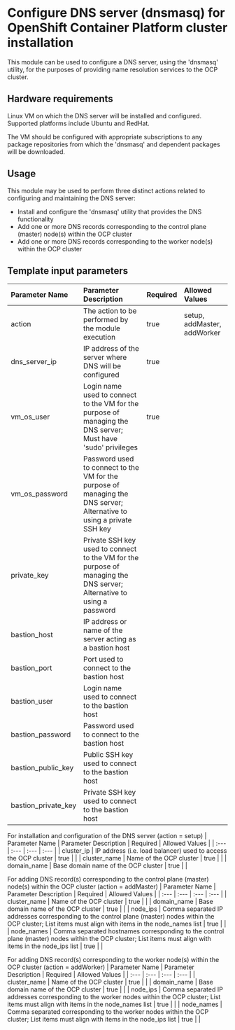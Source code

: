 # Configure DNS server (dnsmasq) for OpenShift Container Platform cluster installation
This module can be used to configure a DNS server, using the 'dnsmasq' utility, for the purposes of providing name resolution services to the OCP cluster.


## Hardware requirements

Linux VM on which the DNS server will be installed and configured.  Supported platforms include Ubuntu and RedHat.

The VM should be configured with appropriate subscriptions to any package repositories from which the 'dnsmasq' and dependent packages will be downloaded.

## Usage

This module may be used to perform three distinct actions related to configuring and maintaining the DNS server:

- Install and configure the 'dnsmasq' utility that provides the DNS functionality
- Add one or more DNS records corresponding to the control plane (master) node(s) within the OCP cluster
- Add one or more DNS records corresponding to the worker node(s) within the OCP cluster

## Template input parameters

| Parameter Name                  | Parameter Description | Required | Allowed Values |
| :---                            | :--- | :--- | :--- |
| action                          | The action to be performed by the module execution | true | setup, addMaster, addWorker |
| dns\_server\_ip                 | IP address of the server where DNS will be configured | true | |
| vm\_os\_user                    | Login name used to connect to the VM for the purpose of managing the DNS server; Must have 'sudo' privileges | true | |
| vm\_os\_password                | Password used to connect to the VM for the purpose of managing the DNS server; Alternative to using a private SSH key | | |
| private_key                     | Private SSH key used to connect to the VM for the purpose of managing the DNS server; Alternative to using a password | | |
| bastion_host                    | IP address or name of the server acting as a bastion host | | |
| bastion_port                    | Port used to connect to the bastion host | | |
| bastion_user                    | Login name used to connect to the bastion host | | |
| bastion_password                | Password used to connect to the bastion host | | |
| bastion\_public\_key            | Public SSH key used to connect to the bastion host | | |
| bastion\_private\_key           | Private SSH key used to connect to the bastion host | | |

For installation and configuration of the DNS server (action = setup)
| Parameter Name                  | Parameter Description | Required | Allowed Values |
| :---                            | :--- | :--- | :--- |
| cluster_ip                      | IP address (i.e. load balancer) used to access the OCP cluster | true | |
| cluster_name                    | Name of the OCP cluster | true | |
| domain_name                     | Base domain name of the OCP cluster | true | |

For adding DNS record(s) corresponding to the control plane (master) node(s) within the OCP cluster (action = addMaster)
| Parameter Name                  | Parameter Description | Required | Allowed Values |
| :---                            | :--- | :--- | :--- |
| cluster_name                    | Name of the OCP cluster | true | |
| domain_name                     | Base domain name of the OCP cluster | true | |
| node\_ips                       | Comma separated IP addresses corresponding to the control plane (master) nodes within the OCP cluster; List items must align with items in the node_names list | true | |
| node\_names                     | Comma separated hostnames corresponding to the control plane (master) nodes within the OCP cluster; List items must align with items in the node_ips list | true | |

For adding DNS record(s) corresponding to the worker node(s) within the OCP cluster (action = addWorker)
| Parameter Name                  | Parameter Description | Required | Allowed Values |
| :---                            | :--- | :--- | :--- |
| cluster_name                    | Name of the OCP cluster | true | |
| domain_name                     | Base domain name of the OCP cluster | true | |
| node\_ips                       | Comma separated IP addresses corresponding to the worker nodes within the OCP cluster; List items must align with items in the node_names list | true | |
| node\_names                     | Comma separated  corresponding to the worker nodes within the OCP cluster; List items must align with items in the node_ips list | true | |
